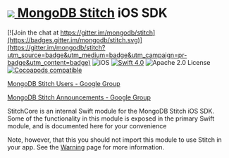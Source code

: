 # [![](https://www.rosehosting.com/blog/wp-content/uploads/2014/12/mongodb-50x50.png) MongoDB Stitch](https://mongodb.com/cloud/stitch) iOS SDK

[![Join the chat at https://gitter.im/mongodb/stitch](https://badges.gitter.im/mongodb/stitch.svg)](https://gitter.im/mongodb/stitch?utm_source=badge&utm_medium=badge&utm_campaign=pr-badge&utm_content=badge) ![iOS](https://img.shields.io/badge/platform-iOS-blue.svg) [![Swift 4.0](https://img.shields.io/badge/swift-4.0-orange.svg)](https://developer.apple.com/swift/) ![Apache 2.0 License](https://img.shields.io/badge/license-Apache%202-lightgrey.svg) [![Cocoapods compatible](https://img.shields.io/badge/pod-v1.0.0-ff69b4.svg)](#Cocoapods)

[MongoDB Stitch Users - Google Group](https://groups.google.com/d/forum/mongodb-stitch-users)

[MongoDB Stitch Announcements - Google Group](https://groups.google.com/d/forum/mongodb-stitch-announce)

StitchCore is an internal Swift module for the MongoDB Stitch iOS SDK. Some of the functionality in this module is exposed in the primary Swift module, and is documented here for your convenience 

Note, however, that this you should not import this module to use Stitch in your app. See the [Warning](/Warning.html) page for more information.
